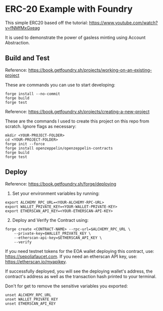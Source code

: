 # ERC-20 Example with Foundry

This simple ERC20 based off the tutorial: https://www.youtube.com/watch?v=fNMfMxGxeag

It is used to demonstrate the power of gasless minting using Account Abstraction.

## Build and Test

Reference: https://book.getfoundry.sh/projects/working-on-an-existing-project

These are commands you can use to start developing:

```
forge install --no-commit
forge build
forge test
```

Reference: https://book.getfoundry.sh/projects/creating-a-new-project

These are the commands I used to create this project on this repo from scratch. Ignore flags as necessary:

```
mkdir <YOUR-PROJECT-FOLDER>
cd <YOUR-PROJECT-FOLDER>
forge init --force
forge install openzeppelin/openzeppelin-contracts
forge build
forge test
```

## Deploy

Reference: https://book.getfoundry.sh/forge/deploying

1. Set your environment variables by running:

```
export ALCHEMY_RPC_URL=<YOUR-ALCHEMY-RPC-URL>
export WALLET_PRIVATE_KEY=<YOUR-WALLET-PRIVATE-KEY>
export ETHERSCAN_API_KEY=<YOUR-ETHERSCAN-API-KEY>
```

2. Deploy and Verify the Contract using:

```
forge create <CONTRACT-NAME> --rpc-url=$ALCHEMY_RPC_URL \
    --private-key=$WALLET_PRIVATE_KEY \
    --etherscan-api-key=$ETHERSCAN_API_KEY \
    --verify
```

If you need testnet tokens for the EOA wallet deploying this contract, use: https://sepoliafaucet.com.
If you need an etherscan API key, use: https://etherscan.io/myapikey.

If successfully deployed, you will see the deploying wallet's address, the contract's address as well as the transaction hash printed to your terminal.

Don't for get to remove the sensitive variables you exported:

```
unset ALCHEMY_RPC_URL
unset WALLET_PRIVATE_KEY
unset ETHERSCAN_API_KEY
```

